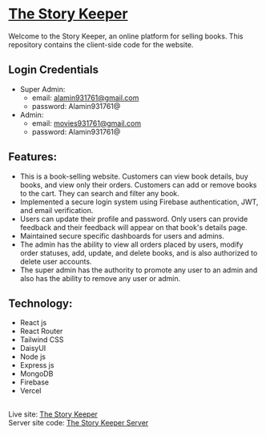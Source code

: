 # [The Story Keeper](https://the-story-keeper-73229.firebaseapp.com/)
Welcome to the Story Keeper, an online platform for selling books. This repository contains the client-side code for the website.

## Login Credentials
* Super Admin:
    - email: alamin931761@gmail.com
    - password: Alamin931761@
* Admin: 
    - email: movies931761@gmail.com
    - password: Alamin931761@

## Features:
* This is a book-selling website. Customers can view book details, buy books, and view only their orders. Customers can add or remove books to the cart. They can search and filter any book.
* Implemented a secure login system using Firebase authentication, JWT, and email verification.
* Users can update their profile and password. Only users can provide feedback and their feedback will appear on that book's details page.
* Maintained secure specific dashboards for users and admins.
* The admin has the ability to view all orders placed by users, modify order statuses, add, update, and delete books, and is also authorized to delete user accounts.
* The super admin has the authority to promote any user to an admin and also has the ability to remove any user or admin.

## Technology:
* React js
* React Router
* Tailwind CSS
* DaisyUI
* Node js
* Express js
* MongoDB
* Firebase
* Vercel

##
Live site: [The Story Keeper](the-story-keeper-73229.firebaseapp.com) <br>
Server site code: [The Story Keeper Server](https://github.com/alamin931761/the-story-keeper-client)